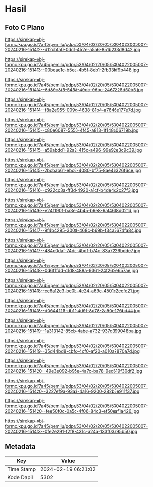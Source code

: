 # Hasil

## Foto C Plano

https://sirekap-obj-formc.kpu.go.id/7a45/pemilu/pdpr/53/04/02/20/05/5304022005007-20240216-151412--d12cbfa0-0dc1-452e-a5a6-851b233d8d42.jpg

https://sirekap-obj-formc.kpu.go.id/7a45/pemilu/pdpr/53/04/02/20/05/5304022005007-20240216-151413--00beae1c-b5ee-4b5f-8eb1-2fb33bf9b448.jpg

https://sirekap-obj-formc.kpu.go.id/7a45/pemilu/pdpr/53/04/02/20/05/5304022005007-20240216-151414--8d89c3f5-5458-49dc-96bc-2467225d50b5.jpg

https://sirekap-obj-formc.kpu.go.id/7a45/pemilu/pdpr/53/04/02/20/05/5304022005007-20240216-151414--f8a2e955-009c-4638-81b4-a7646e177e7d.jpg

https://sirekap-obj-formc.kpu.go.id/7a45/pemilu/pdpr/53/04/02/20/05/5304022005007-20240216-151415--c80e6087-5556-4f45-a813-1f148a06719b.jpg

https://sirekap-obj-formc.kpu.go.id/7a45/pemilu/pdpr/53/04/02/20/05/5304022005007-20240216-151415--a59abdd1-92a2-415c-a496-99e92e3c9c39.jpg

https://sirekap-obj-formc.kpu.go.id/7a45/pemilu/pdpr/53/04/02/20/05/5304022005007-20240216-151415--2bcbab61-ebc6-4080-bf75-8ae46326f6ce.jpg

https://sirekap-obj-formc.kpu.go.id/7a45/pemilu/pdpr/53/04/02/20/05/5304022005007-20240216-151416--c922cc3a-ff3d-4920-a1cf-b4de4c2c27f3.jpg

https://sirekap-obj-formc.kpu.go.id/7a45/pemilu/pdpr/53/04/02/20/05/5304022005007-20240216-151416--e241190f-ba3e-4b45-b6e8-6af4618d021d.jpg

https://sirekap-obj-formc.kpu.go.id/7a45/pemilu/pdpr/53/04/02/20/05/5304022005007-20240216-151417--9f4b4295-3008-468c-b69b-f34a5674fa84.jpg

https://sirekap-obj-formc.kpu.go.id/7a45/pemilu/pdpr/53/04/02/20/05/5304022005007-20240216-151417--484c0daf-74dc-4bdf-b74c-83a7226bdde7.jpg

https://sirekap-obj-formc.kpu.go.id/7a45/pemilu/pdpr/53/04/02/20/05/5304022005007-20240216-151418--0d6f1fdd-c1d8-488a-9361-24f262e657ae.jpg

https://sirekap-obj-formc.kpu.go.id/7a45/pemilu/pdpr/53/04/02/20/05/5304022005007-20240216-151418--cc6a12c3-bc0b-4e24-a69c-4501c2ecfe21.jpg

https://sirekap-obj-formc.kpu.go.id/7a45/pemilu/pdpr/53/04/02/20/05/5304022005007-20240216-151418--d0644f25-db1f-4d9f-8d78-2a90e276bd44.jpg

https://sirekap-obj-formc.kpu.go.id/7a45/pemilu/pdpr/53/04/02/20/05/5304022005007-20240216-151419--1a313142-85cb-4abe-a732-937d399048ba.jpg

https://sirekap-obj-formc.kpu.go.id/7a45/pemilu/pdpr/53/04/02/20/05/5304022005007-20240216-151419--35d44bd8-cbfc-4cf0-af20-a010a2870a7d.jpg

https://sirekap-obj-formc.kpu.go.id/7a45/pemilu/pdpr/53/04/02/20/05/5304022005007-20240216-151420--49e3e092-b95e-4a7c-ba78-9ed619f30df2.jpg

https://sirekap-obj-formc.kpu.go.id/7a45/pemilu/pdpr/53/04/02/20/05/5304022005007-20240216-151420--3227ef9a-93a3-4a16-9200-282b5e911f37.jpg

https://sirekap-obj-formc.kpu.go.id/7a45/pemilu/pdpr/53/04/02/20/05/5304022005007-20240216-151420--fee50f0c-0a5d-4f06-84c3-ef50eaf1a426.jpg

https://sirekap-obj-formc.kpu.go.id/7a45/pemilu/pdpr/53/04/02/20/05/5304022005007-20240216-151413--0fe2e291-f2f8-431c-a24a-133f03a95b50.jpg


## Metadata

| Key        | Value               |
| ---------- | ------------------- |
| Time Stamp | 2024-02-19 06:21:02 |
| Kode Dapil | 5302                |



